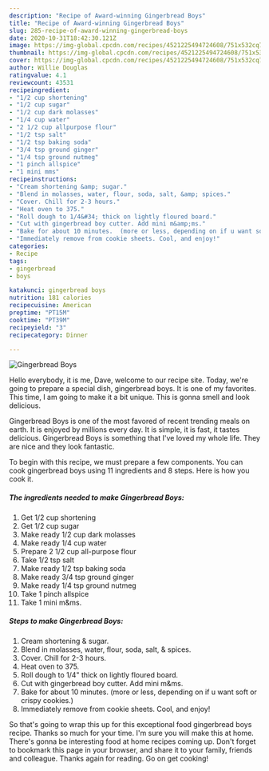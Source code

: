 ```yaml
---
description: "Recipe of Award-winning Gingerbread Boys"
title: "Recipe of Award-winning Gingerbread Boys"
slug: 285-recipe-of-award-winning-gingerbread-boys
date: 2020-10-31T18:42:30.121Z
image: https://img-global.cpcdn.com/recipes/4521225494724608/751x532cq70/gingerbread-boys-recipe-main-photo.jpg
thumbnail: https://img-global.cpcdn.com/recipes/4521225494724608/751x532cq70/gingerbread-boys-recipe-main-photo.jpg
cover: https://img-global.cpcdn.com/recipes/4521225494724608/751x532cq70/gingerbread-boys-recipe-main-photo.jpg
author: Willie Douglas
ratingvalue: 4.1
reviewcount: 43531
recipeingredient:
- "1/2 cup shortening"
- "1/2 cup sugar"
- "1/2 cup dark molasses"
- "1/4 cup water"
- "2 1/2 cup allpurpose flour"
- "1/2 tsp salt"
- "1/2 tsp baking soda"
- "3/4 tsp ground ginger"
- "1/4 tsp ground nutmeg"
- "1 pinch allspice"
- "1 mini mms"
recipeinstructions:
- "Cream shortening &amp; sugar."
- "Blend in molasses, water, flour, soda, salt, &amp; spices."
- "Cover. Chill for 2-3 hours."
- "Heat oven to 375."
- "Roll dough to 1/4&#34; thick on lightly floured board."
- "Cut with gingerbread boy cutter. Add mini m&amp;ms."
- "Bake for about 10 minutes.  (more or less, depending on if u want soft or crispy cookies.)"
- "Immediately remove from cookie sheets. Cool, and enjoy!"
categories:
- Recipe
tags:
- gingerbread
- boys

katakunci: gingerbread boys 
nutrition: 181 calories
recipecuisine: American
preptime: "PT15M"
cooktime: "PT39M"
recipeyield: "3"
recipecategory: Dinner

---
```



![Gingerbread Boys](https://img-global.cpcdn.com/recipes/4521225494724608/751x532cq70/gingerbread-boys-recipe-main-photo.jpg)

Hello everybody, it is me, Dave, welcome to our recipe site. Today, we're going to prepare a special dish, gingerbread boys. It is one of my favorites. This time, I am going to make it a bit unique. This is gonna smell and look delicious.



Gingerbread Boys is one of the most favored of recent trending meals on earth. It is enjoyed by millions every day. It is simple, it is fast, it tastes delicious. Gingerbread Boys is something that I've loved my whole life. They are nice and they look fantastic.


To begin with this recipe, we must prepare a few components. You can cook gingerbread boys using 11 ingredients and 8 steps. Here is how you cook it.

<!--inarticleads1-->

##### The ingredients needed to make Gingerbread Boys:

1. Get 1/2 cup shortening
1. Get 1/2 cup sugar
1. Make ready 1/2 cup dark molasses
1. Make ready 1/4 cup water
1. Prepare 2 1/2 cup all-purpose flour
1. Take 1/2 tsp salt
1. Make ready 1/2 tsp baking soda
1. Make ready 3/4 tsp ground ginger
1. Make ready 1/4 tsp ground nutmeg
1. Take 1 pinch allspice
1. Take 1 mini m&amp;ms.




<!--inarticleads2-->

##### Steps to make Gingerbread Boys:

1. Cream shortening &amp; sugar.
1. Blend in molasses, water, flour, soda, salt, &amp; spices.
1. Cover. Chill for 2-3 hours.
1. Heat oven to 375.
1. Roll dough to 1/4&#34; thick on lightly floured board.
1. Cut with gingerbread boy cutter. Add mini m&amp;ms.
1. Bake for about 10 minutes.  (more or less, depending on if u want soft or crispy cookies.)
1. Immediately remove from cookie sheets. Cool, and enjoy!




So that's going to wrap this up for this exceptional food gingerbread boys recipe. Thanks so much for your time. I'm sure you will make this at home. There's gonna be interesting food at home recipes coming up. Don't forget to bookmark this page in your browser, and share it to your family, friends and colleague. Thanks again for reading. Go on get cooking!
